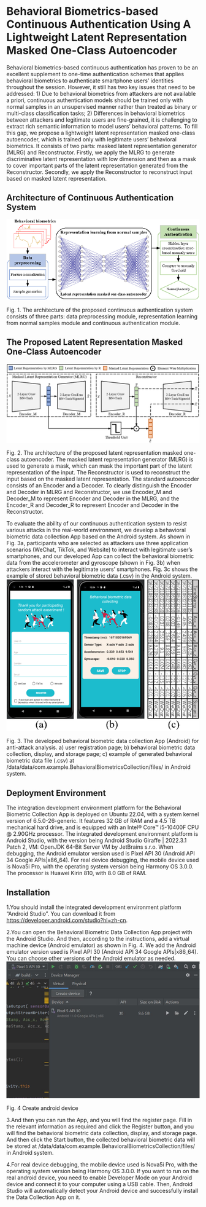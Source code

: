# Behavioral Biometrics-based Continuous Authentication Using A Lightweight Latent Representation Masked One-Class Autoencoder 

Behavioral biometrics-based continuous authentication has proven to be an excellent supplement to one-time authentication schemes that applies behavioral biometrics to authenticate smartphone users’ identities throughout the session. However, it still has two key issues that need to be addressed: 1) Due to behavioral biometrics from attackers are not available a priori, continuous authentication models should be trained only with normal samples in an unsupervised manner rather than treated as binary or multi-class classification tasks; 2) Differences in behavioral biometrics between attackers and legitimate users are fine-grained, it is challenging to extract rich semantic information to model users’ behavioral patterns. To fill this gap, we propose a lightweight latent representation masked one-class autoencoder, which is trained only with legitimate users’ behavioral biometrics. It consists of two parts: masked latent representation generator (MLRG) and Reconstructor. Firstly, we apply the MLRG to generate discriminative latent representation with low dimension and then as a mask to cover important parts of the latent representation generated from the Reconstructor. Secondly, we apply the Reconstructor to reconstruct input based on masked latent representation. 

## Architecture of Continuous Authentication System
![system](./images/system.png)

Fig. 1. The architecture of the proposed continuous authentication system consists of three parts: data preprocessing module, representation learning from normal samples module and continuous authentication module.
## The Proposed Latent Representation Masked One-Class Autoencoder
![Autoencoder](./images/Autoencoder.png)

Fig. 2. The architecture of the proposed latent representation masked one-class autoencoder. The masked latent representation generator (MLRG) is used to generate a mask, which can mask the important part of the latent representation of the input. The Reconstructor is used to reconstruct the input based on the masked latent representation. The standard autoencoder consists of an Encoder and a Decoder. To clearly distinguish the Encoder and Decoder in MLRG and Reconstructor, we use Encoder_M and Decoder_M to represent Encoder and Decoder in the MLRG, and the Encoder_R and Decoder_R to represent Encoder and Decoder in the Reconstructor.

To evaluate the ability of our continuous authentication system to resist various attacks in the real-world environment, we develop a behavioral biometric data collection App based on the Android system. As shown in Fig. 3a, participants who are selected as attackers use three application scenarios (WeChat, TikTok, and Website) to interact with legitimate user’s smartphones, and our developed App can collect the behavioral biometric data from the accelerometer and gyroscope (shown in Fig. 3b) when attackers interact with the legitimate users’ smartphones. Fig. 3c shows the example of stored behavioral biometric data (.csv) in the Android system. 
![datacollection](./images/datacollection.png)

Fig. 3. The developed behavioral biometric data collection App (Android) for anti-attack analysis. a) user registration page; b) behavioral biometric data collection, display, and storage page; c) example of generated behavioral biometric data file (.csv) at /data/data/com.example.BehavioralBiometricsCollection/files/ in Android system.
## Deployment Environment
The integration development environment platform for the Behavioral Biometric Collection App is deployed on Ubuntu 22.04, with a system kernel version of 6.5.0-26-generic. It features 32 GB of RAM and a 4.5 TB mechanical hard drive, and is equipped with an Intel® Core™ i5-10400F CPU @ 2.90GHz processor. The integrated development environment platform is Android Studio, with the version being Android Studio Giraffe | 2022.3.1 Patch 2, VM: OpenJDK 64-Bit Server VM by JetBrains s.r.o. When debugging, the Android emulator version used is Pixel API 30 (Android API 34 Google APIs|x86_64). For real device debugging, the mobile device used is Nova5i Pro, with the operating system version being Harmony OS 3.0.0. The processor is Huawei Kirin 810, with 8.0 GB of RAM.
## Installation

1.You should install the integrated development environment platform “Android Studio”. You can download it from https://developer.android.com/studio?hl=zh-cn.

2.You can open the Behavioral Biometric Data Collection App project with the Android Studio.  And then, according to the instructions, add a virtual machine device (Android emulator) as shown in Fig. 4. We add the Android emulator version used is Pixel API 30 (Android API 34 Google APIs|x86_64). You can choose other versions of the Android emulator as needed.
![create](./images/create.jpg)

Fig. 4 Create android device

3.And then you can run the App, and you will find the register page. Fill in the relevant information as required and click the Register button, and you will find the behavioral biometric data collection, display, and storage page. And then click the Start button, the collected behavioral biometric data will be stored at /data/data/com.example.BehavioralBiometricsCollection/files/ in Android system.

4.For real device debugging, the mobile device used is Nova5i Pro, with the operating system version being Harmony OS 3.0.0. If you want to run on the real android device, you need to enable Developer Mode on your Android device and connect it to your computer using a USB cable. Then, Android Studio will automatically detect your Android device and successfully install the Data Collection App on it.

